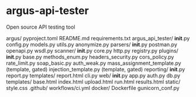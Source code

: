 # argus-api-tester
Open source API testing tool 

argus/
  pyproject.toml
  README.md
  requirements.txt
  argus_api_tester/
    __init__.py
    config.py
    models.py
    utils.py
    anonymize.py
    parsers/
      __init__.py
      postman.py
      openapi.py
      wsdl.py
    scanner/
      __init__.py
      core.py
      http.py
      registry.py
      plugins/
        __init__.py
        base.py
        methods_enum.py
        headers_security.py
        cors_policy.py
        rate_limit.py
        soap_basic.py
        auth_weak.py
        mass_assignment_template.py   (template, gated)
        injection_template.py         (template, gated)
    reporting/
      __init__.py
      report.py
      templates/
        report.html
    cli.py
    web/
      __init__.py
      app.py
      auth.py
      db.py
      templates/
        base.html
        index.html
        upload.html
        run.html
        results.html
      static/
        style.css
  .github/
    workflows/ci.yml
  docker/
    Dockerfile
    gunicorn_conf.py

